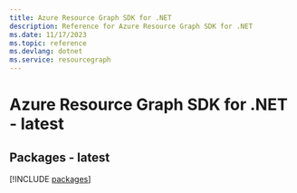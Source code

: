 ```yaml
---
title: Azure Resource Graph SDK for .NET
description: Reference for Azure Resource Graph SDK for .NET
ms.date: 11/17/2023
ms.topic: reference
ms.devlang: dotnet
ms.service: resourcegraph
---
```

# Azure Resource Graph SDK for .NET - latest
## Packages - latest
[!INCLUDE [packages](resource-graph-index.md)]